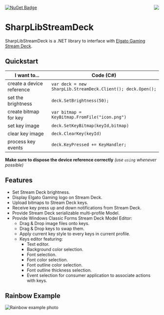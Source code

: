 [![NuGet Badge](https://buildstats.info/nuget/SharpLibStreamDeck)](https://www.nuget.org/packages/SharpLibStreamDeck/)
<img align="right" src="https://slions.visualstudio.com/_apis/public/build/definitions/ad16bbd0-a884-4787-8e3a-85daf30cca16/7/badge" />

# SharpLibStreamDeck

SharpLibStreamDeck is a .NET library to interface with [Elgato Gaming Stream Deck].

## Quickstart

I want to...              | Code (C#)
------------------------- | ---------------------------------------------------------
create a device reference | `var deck = new SharpLib.StreamDeck.Client(); deck.Open();`  
set the brightness        | `deck.SetBrightness(50);`
create bitmap for key     | `var bitmap = KeyBitmap.FromFile("icon.png")`
set key image             | `deck.SetKeyBitmap(keyId,bitmap)`
clear key image           | `deck.ClearKey(keyId)`
process key events        | `deck.KeyPressed += KeyHandler;`

**Make sure to dispose the device reference correctly** _(use `using` whenever possible)_

## Features

- Set Stream Deck brightness.
- Display Elgato Gaming logo on Stream Deck.
- Upload bitmaps to Stream Deck keys.
- Receive key press up and down notifications from Stream Deck.
- Provide Stream Deck serializable multi-profile Model. 
- Provide Windows Classic Forms Stream Deck Model Editor:
  - Drag & Drop image files onto keys.
  - Drag & Drop keys to swap them.
  - Apply current key style to every keys in current profile.
  - Keys editor featuring:
    - Text editor.
    - Background color selection.
    - Font selection.
    - Font color selection.
    - Font outline color selection.
    - Font outline thickness selection.
    - Event selection for consumer application to associate actions with keys.

## Rainbow Example

![Rainbow example photo](doc/images/rainbow_example.png?raw=true "Rainbow demo after pressing some keys")



[Elgato Gaming Stream Deck]: https://www.elgato.com/de/gaming/stream-deck